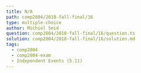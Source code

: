```yaml
---
title: N/A
path: comp2804/2018-fall-final/16
type: multiple-choice
author: Michiel Smid
question: comp2804/2018-fall-final/16/question.ts
solution: comp2804/2018-fall-final/16/solution.md
tags:
  - comp2804
  - comp2804-exam
  - Independent Events (5.11)
---
```

